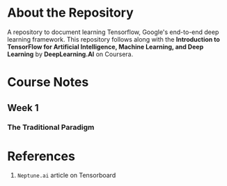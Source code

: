 # About the Repository

A repository to document learning Tensorflow, Google's end-to-end deep learning framework. This repository follows along with the **Introduction to TensorFlow for Artificial Intelligence, Machine Learning, and Deep Learning** by **DeepLearning.AI** on Coursera.

# Course Notes

## Week 1

### The Traditional Paradigm


# References

1. `Neptune.ai` article on Tensorboard